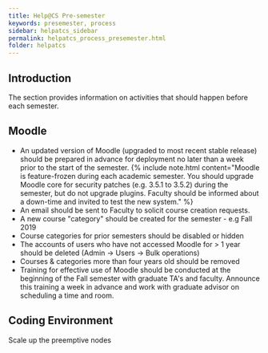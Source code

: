 ```yaml
---
title: Help@CS Pre-semester
keywords: presemester, process
sidebar: helpatcs_sidebar
permalink: helpatcs_process_presemester.html
folder: helpatcs
---
```


## Introduction

The section provides information on activities that should happen before each semester.

## Moodle

* An updated version of Moodle (upgraded to most recent stable release) should be prepared in advance for deployment no later than a week prior to the start of the semester.
{% include note.html content="Moodle is feature-frozen during each academic semester. You should upgrade Moodle core for security patches (e.g. 3.5.1 to 3.5.2) during the semester, but do not upgrade plugins. Faculty should be informed about a down-time and invited to test the new system." %}
* An email should be sent to Faculty to solicit course creation requests.
* A new course "category" should be created for the semester - e.g Fall 2019
* Course categories for prior semesters should be disabled or hidden
* The accounts of users who have not accessed Moodle for > 1 year should be deleted (Admin -> Users -> Bulk operations)
* Courses & categories more than four years old should be removed
* Training for effective use of Moodle should be conducted at the beginning of the Fall semester with graduate TA's and faculty.  Announce this training a week in advance and work with graduate advisor on scheduling a time and room.

## Coding Environment

Scale up the preemptive nodes
